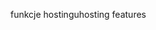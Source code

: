 <span data-ttu-id="4cb45-101">funkcje hostingu</span><span class="sxs-lookup"><span data-stu-id="4cb45-101">hosting features</span></span>